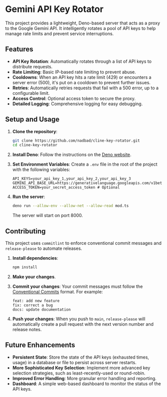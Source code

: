 # Gemini API Key Rotator

This project provides a lightweight, Deno-based server that acts as a proxy to
the Google Gemini API. It intelligently rotates a pool of API keys to help
manage rate limits and prevent service interruptions.

## Features

- **API Key Rotation**: Automatically rotates through a list of API keys to
  distribute requests.
- **Rate Limiting**: Basic IP-based rate limiting to prevent abuse.
- **Cooldowns**: When an API key hits a rate limit (429) or encounters a server
  error (500), it's put on a cooldown to prevent further issues.
- **Retries**: Automatically retries requests that fail with a 500 error, up to
  a configurable limit.
- **Access Control**: Optional access token to secure the proxy.
- **Detailed Logging**: Comprehensive logging for easy debugging.

## Setup and Usage

1.  **Clone the repository**:

    ```bash
    git clone https://github.com/nadbad/cline-key-rotator.git
    cd cline-key-rotator
    ```

2.  **Install Deno**: Follow the instructions on the
    [Deno website](https://deno.land/#installation).

3.  **Set Environment Variables**: Create a `.env` file in the root of the
    project with the following variables:

    ```
    API_KEYS=your_api_key_1,your_api_key_2,your_api_key_3
    GEMINI_API_BASE_URL=https://generativelanguage.googleapis.com/v1beta
    ACCESS_TOKEN=your_secret_access_token # Optional
    ```

4.  **Run the server**:

    ```bash
    deno run --allow-env --allow-net --allow-read mod.ts
    ```

    The server will start on port 8000.

## Contributing

This project uses `commitlint` to enforce conventional commit messages and
`release-please` to automate releases.

1.  **Install dependencies**:

    ```bash
    npm install
    ```

2.  **Make your changes**.

3.  **Commit your changes**: Your commit messages must follow the
    [Conventional Commits](https://www.conventionalcommits.org/en/v1.0.0/)
    format. For example:

    ```
    feat: add new feature
    fix: correct a bug
    docs: update documentation
    ```

4.  **Push your changes**: When you push to `main`, `release-please` will
    automatically create a pull request with the next version number and release
    notes.

## Future Enhancements

- **Persistent State**: Store the state of the API keys (exhausted times, usage)
  in a database or file to persist across server restarts.
- **More Sophisticated Key Selection**: Implement more advanced key selection
  strategies, such as least-recently-used or round-robin.
- **Improved Error Handling**: More granular error handling and reporting.
- **Dashboard**: A simple web-based dashboard to monitor the status of the API
  keys.
